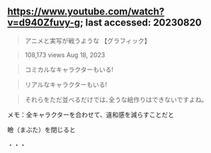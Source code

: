 ## https://www.youtube.com/watch?v=d940Zfuvy-g; last accessed: 20230820

> アニメと実写が戦うような 【グラフィック】

> 108,173 views  Aug 18, 2023

> コミカルなキャラクターもいる!

> リアルなキャラクターもいる!

> それらをただ並べるだけでは､全うな絵作りはできないですよね｡

メモ：全キャラクターを合わせて、違和感を減らすことだと

瞼（まぶた）を閉じると

・・・
